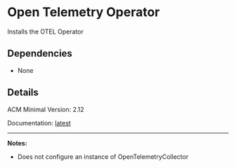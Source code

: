 # Open Telemetry Operator
Installs the OTEL Operator

## Dependencies
  - None

## Details
ACM Minimal Version: 2.12

Documentation: [latest](https://docs.redhat.com/en/documentation/openshift_container_platform/latest/html-single/red_hat_build_of_opentelemetry/index)

---
**Notes:**
  - Does not configure an instance of OpenTelemetryCollector
